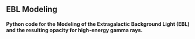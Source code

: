 ## EBL Modeling
#### Python code for the Modeling of the Extragalactic Background Light (EBL) and the resulting opacity for high-energy gamma rays.
